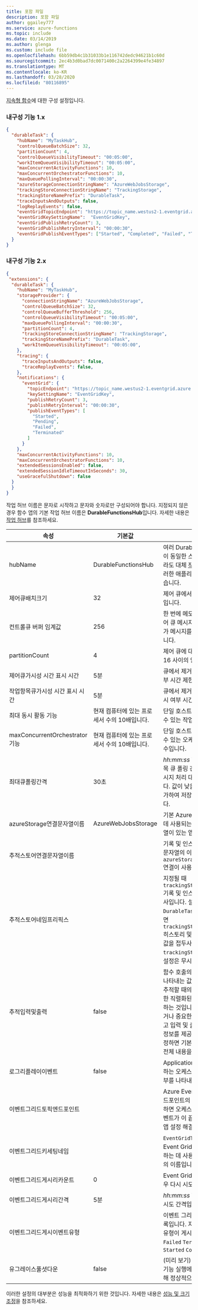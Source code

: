 ```yaml
---
title: 포함 파일
description: 포함 파일
author: ggailey777
ms.service: azure-functions
ms.topic: include
ms.date: 03/14/2019
ms.author: glenga
ms.custom: include file
ms.openlocfilehash: 6bb59db4c1b31033b1e116742dedc94621b1c60d
ms.sourcegitcommit: 2ec4b3d0bad7dc0071400c2a2264399e4fe34897
ms.translationtype: MT
ms.contentlocale: ko-KR
ms.lasthandoff: 03/28/2020
ms.locfileid: "80116895"
---
```

[지속형 함수](../articles/azure-functions/durable-functions-overview.md)에 대한 구성 설정입니다.

### <a name="durable-functions-1x"></a>내구성 기능 1.x

```json
{
  "durableTask": {
    "hubName": "MyTaskHub",
    "controlQueueBatchSize": 32,
    "partitionCount": 4,
    "controlQueueVisibilityTimeout": "00:05:00",
    "workItemQueueVisibilityTimeout": "00:05:00",
    "maxConcurrentActivityFunctions": 10,
    "maxConcurrentOrchestratorFunctions": 10,
    "maxQueuePollingInterval": "00:00:30",
    "azureStorageConnectionStringName": "AzureWebJobsStorage",
    "trackingStoreConnectionStringName": "TrackingStorage",
    "trackingStoreNamePrefix": "DurableTask",
    "traceInputsAndOutputs": false,
    "logReplayEvents": false,
    "eventGridTopicEndpoint": "https://topic_name.westus2-1.eventgrid.azure.net/api/events",
    "eventGridKeySettingName":  "EventGridKey",
    "eventGridPublishRetryCount": 3,
    "eventGridPublishRetryInterval": "00:00:30",
    "eventGridPublishEventTypes": ["Started", "Completed", "Failed", "Terminated"]
  }
}
```

### <a name="durable-functions-2x"></a><a name="durable-functions-2-0-host-json"></a>내구성 기능 2.x

```json
{
 "extensions": {
  "durableTask": {
    "hubName": "MyTaskHub",
    "storageProvider": {
      "connectionStringName": "AzureWebJobsStorage",
      "controlQueueBatchSize": 32,
      "controlQueueBufferThreshold": 256,
      "controlQueueVisibilityTimeout": "00:05:00",
      "maxQueuePollingInterval": "00:00:30",
      "partitionCount": 4,
      "trackingStoreConnectionStringName": "TrackingStorage",
      "trackingStoreNamePrefix": "DurableTask",
      "workItemQueueVisibilityTimeout": "00:05:00",
    },
    "tracing": {
      "traceInputsAndOutputs": false,
      "traceReplayEvents": false,
    },
    "notifications": {
      "eventGrid": {
        "topicEndpoint": "https://topic_name.westus2-1.eventgrid.azure.net/api/events",
        "keySettingName": "EventGridKey",
        "publishRetryCount": 3,
        "publishRetryInterval": "00:00:30",
        "publishEventTypes": [
          "Started",
          "Pending",
          "Failed",
          "Terminated"
        ]
      }
    },
    "maxConcurrentActivityFunctions": 10,
    "maxConcurrentOrchestratorFunctions": 10,
    "extendedSessionsEnabled": false,
    "extendedSessionIdleTimeoutInSeconds": 30,
    "useGracefulShutdown": false
  }
  }
}

```

작업 허브 이름은 문자로 시작하고 문자와 숫자로만 구성되어야 합니다. 지정되지 않은 경우 함수 앱의 기본 작업 허브 이름은 **DurableFunctionsHub**입니다. 자세한 내용은 [작업 허브](../articles/azure-functions/durable-functions-task-hubs.md)를 참조하세요.

|속성  |기본값 | 설명 |
|---------|---------|---------|
|hubName|DurableFunctionsHub|여러 Durable Functions 애플리케이션이 동일한 스토리지 백 엔드를 사용하더라도 대체 [작업 허브](../articles/azure-functions/durable-functions-task-hubs.md) 이름을 사용하면 이러한 애플리케이션을 서로 구분할 수 있습니다.|
|제어큐배치크기|32|제어 큐에서 한 번에 끌어올 메시지의 수입니다.|
|컨트롤큐 버퍼 임계값|256|한 번에 메모리에서 버퍼링할 수 있는 제어 큐 메시지의 수로, 이 때 디스패처는 추가 메시지를 큐에 추가하기 전에 기다립니다.|
|partitionCount |4|제어 큐에 대한 파티션 수입니다. 1에서 16 사이의 양의 정수일 수 있습니다.|
|제어큐가시성 시간 표시 시간 |5분|큐에서 제거된 제어 큐 메시지의 표시 여부 시간 제한입니다.|
|작업항목큐가시성 시간 표시 시간 |5분|큐에서 제거된 작업 항목 큐 메시지의 표시 여부 시간 제한입니다.|
|최대 동시 활동 기능 |현재 컴퓨터에 있는 프로세서 수의 10배입니다.|단일 호스트 인스턴스에서 동시에 처리할 수 있는 작업 함수는 최대 수입니다.|
|maxConcurrentOrchestrator기능 |현재 컴퓨터에 있는 프로세서 수의 10배입니다.|단일 호스트 인스턴스에서 동시에 처리할 수 있는 오케스트레이터 함수의 최대 개수입니다.|
|최대큐폴링간격|30초|*hh:mm:ss* 형식의 최대 제어 및 작업 항목 큐 폴링 간격입니다. 값이 높을수록 메시지 처리 대기 가 더 오래 될 수 있습니다. 값이 낮을수록 저장소 트랜잭션이 증가하여 저장소 비용이 증가할 수 있습니다.|
|azureStorage연결문자열이름 |AzureWebJobsStorage|기본 Azure Storage 리소스를 관리하는 데 사용되는 Azure Storage 연결 문자열이 있는 앱 설정의 이름입니다.|
|추적스토어연결문자열이름||기록 및 인스턴스 테이블에 사용할 연결 문자열의 이름입니다. 지정하지 않으면 `azureStorageConnectionStringName` 연결이 사용됩니다.|
|추적스토어네임프리픽스||지정될 때 `trackingStoreConnectionStringName` 기록 및 인스턴스 테이블에 사용할 접두사입니다. 설정하지 않으면 기본 접두사 `DurableTask`값이 됩니다. 지정하지 않으면 `trackingStoreConnectionStringName` 히스토리 및 인스턴스 테이블은 `hubName` 값을 접두사로 사용하고 에 `trackingStoreNamePrefix` 대한 모든 설정은 무시됩니다.|
|추적입력및출력 |false|함수 호출의 입출력을 추적할지 여부를 나타내는 값입니다. 함수 실행 이벤트를 추적할 때의 기본 동작은 함수 호출에 대한 직렬화된 입출력에 바이트 수를 포함하는 것입니다. 이 동작은 로그를 팽창하거나 중요한 정보를 실수로 노출하지 않고 입력 및 출력의 모양에 대한 최소한의 정보를 제공합니다. 이 속성을 true로 설정하면 기본 함수 로깅이 함수 입출력의 전체 내용을 기록하게 됩니다.|
|로그리플레이이벤트|false|Application Insights에 이벤트를 재생하는 오케스트레이션을 작성할 것인지 여부를 나타내는 값입니다.|
|이벤트그리드토픽엔드포인트 ||Azure Event Grid 사용자 지정 항목 엔드포인트의 URL입니다. 이 속성을 설정하면 오케스트레이션 수명 주기 알림 이벤트가 이 끝점에 게시됩니다. 이 속성은 앱 설정 해결을 지원합니다.|
|이벤트그리드키세팅네임 ||`EventGridTopicEndpoint`에서 Azure Event Grid 사용자 지정 항목으로 인증하는 데 사용되는 키를 포함하는 앱 설정의 이름입니다.|
|이벤트그리드게시리카운트|0|Event Grid 항목에 게시가 실패하는 경우 다시 시도 횟수입니다.|
|이벤트그리드게시리간격|5분|*hh:mm:ss* 형식의 Event Grid 게시 재시도 간격입니다.|
|이벤트그리드게시이벤트유형||이벤트 그리드에 게시할 이벤트 유형 목록입니다. 지정하지 않으면 모든 이벤트 유형이 게시됩니다. 허용된 값에는 `Failed` `Terminated`" 가 포함됩니다. `Started` `Completed`|
|유그레이스풀셧다운|false|(미리 보기) 호스트 종료가 프로세스 내 기능 실행에 실패할 가능성을 줄이기 위해 정상적으로 종료할 수 있도록 합니다.|

이러한 설정의 대부분은 성능을 최적화하기 위한 것입니다. 자세한 내용은 [성능 및 크기 조정](../articles/azure-functions/durable-functions-perf-and-scale.md)을 참조하세요.
